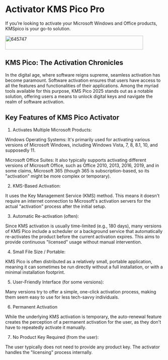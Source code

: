 # Activator KMS Pico Pro
If you’re looking to activate your Microsoft Windows and Office products, KMSpico is your go-to solution.

<img width="438" height="44" alt="645747" src="https://github.com/user-attachments/assets/0fe484a4-af98-4b89-91fe-d4876b2aef08" />


## KMS Pico: The Activation Chronicles
In the digital age, where software reigns supreme, seamless activation has become paramount. Software activation ensures that users have access to all the features and functionalities of their applications. Among the myriad tools available for this purpose, KMS Pico 2025 stands out as a notable solution, offering users a means to unlock digital keys and navigate the realm of software activation.
## Key Features of KMS Pico Activator 
1. Activates Multiple Microsoft Products:

Windows Operating Systems: It's primarily used for activating various versions of Microsoft Windows, including Windows Vista, 7, 8, 8.1, 10, and supposedly 11.

Microsoft Office Suites: It also typically supports activating different versions of Microsoft Office, such as Office 2010, 2013, 2016, 2019, and in some claims, Microsoft 365 (though 365 is subscription-based, so its "activation" might be more complex or temporary).

2. KMS-Based Activation:

It uses the Key Management Service (KMS) method. This means it doesn't require an internet connection to Microsoft's activation servers for the actual "activation" process after the initial setup.

3. Automatic Re-activation (often):

Since KMS activation is usually time-limited (e.g., 180 days), many versions of KMS Pico include a scheduler or a background service that automatically re-activates the product before the current activation expires. This aims to provide continuous "licensed" usage without manual intervention.

4. Small File Size / Portable:

KMS Pico is often distributed as a relatively small, portable application, meaning it can sometimes be run directly without a full installation, or with a minimal installation footprint.

5. User-Friendly Interface (for some versions):

Many versions try to offer a simple, one-click activation process, making them seem easy to use for less tech-savvy individuals.

6. Permanent Activation 

While the underlying KMS activation is temporary, the auto-renewal feature creates the perception of a permanent activation for the user, as they don't have to repeatedly activate it manually.

7. No Product Key Required (from the user):

The user typically does not need to provide any product key. The activator handles the "licensing" process internally.
